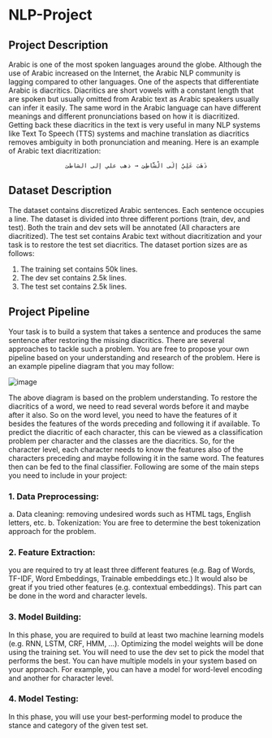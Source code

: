 # NLP-Project
## Project Description
Arabic is one of the most spoken languages around the globe. Although the use of
Arabic increased on the Internet, the Arabic NLP community is lagging compared to
other languages. One of the aspects that differentiate Arabic is diacritics. Diacritics are
short vowels with a constant length that are spoken but usually omitted from Arabic text
as Arabic speakers usually can infer it easily. The same word in the Arabic language
can have different meanings and different pronunciations based on how it is diacritized.
Getting back these diacritics in the text is very useful in many NLP systems like Text To
Speech (TTS) systems and machine translation as diacritics removes ambiguity in both
pronunciation and meaning. Here is an example of Arabic text diacritization: 
<p align="center"><code>ذَهَبَ عَلِيٌ إلَى الْشَّاطِئِ → ذهب علي إلى الشاطئ</code></p>

## Dataset Description
The dataset contains discretized Arabic sentences. Each sentence occupies a line. The
dataset is divided into three different portions (train, dev, and test). Both the train and
dev sets will be annotated (All characters are diacritized). The test set contains Arabic
text without diacritization and your task is to restore the test set diacritics. The dataset
portion sizes are as follows:
1. The training set contains 50k lines.
2. The dev set contains 2.5k lines.
3. The test set contains 2.5k lines.

## Project Pipeline
Your task is to build a system that takes a sentence and produces the same sentence
after restoring the missing diacritics. There are several approaches to tackle such a
problem. You are free to propose your own pipeline based on your understanding and
research of the problem. Here is an example pipeline diagram that you may follow:

![image](https://github.com/markyasser/NLP-Project/assets/82395903/717edc5d-ad43-4f6e-a016-087b3998f935)


The above diagram is based on the problem understanding. To restore the diacritics of a
word, we need to read several words before it and maybe after it also. So on the word
level, you need to have the features of it besides the features of the words preceding
and following it if available. To predict the diacritic of each character, this can be viewed
as a classification problem per character and the classes are the diacritics. So, for the
character level, each character needs to know the features also of the characters
preceding and maybe following it in the same word. The features then can be fed to the
final classifier. Following are some of the main steps you need to include in your project:
### 1. Data Preprocessing:
a. Data cleaning: removing undesired words such as HTML tags, English
letters, etc.
b. Tokenization: You are free to determine the best tokenization approach for
the problem.
### 2. Feature Extraction: 
you are required to try at least three different features (e.g.
Bag of Words, TF-IDF, Word Embeddings, Trainable embeddings etc.) It would
also be great if you tried other features (e.g. contextual embeddings). This part
can be done in the word and character levels.
### 3. Model Building: 
In this phase, you are required to build at least two machine
learning models (e.g. RNN, LSTM, CRF, HMM, …). Optimizing the model weights
will be done using the training set. You will need to use the dev set to pick the
model that performs the best. You can have multiple models in your system
based on your approach. For example, you can have a model for word-level
encoding and another for character level.
### 4. Model Testing: 
In this phase, you will use your best-performing model to
produce the stance and category of the given test set.
